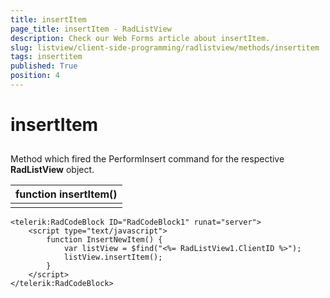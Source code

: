 ```yaml
---
title: insertItem
page_title: insertItem - RadListView
description: Check our Web Forms article about insertItem.
slug: listview/client-side-programming/radlistview/methods/insertitem
tags: insertitem
published: True
position: 4
---
```


# insertItem



## 

Method which fired the PerformInsert command for the respective **RadListView** object.


| function insertItem() |
| ------ |
||

````ASP.NET
<telerik:RadCodeBlock ID="RadCodeBlock1" runat="server">
    <script type="text/javascript">
        function InsertNewItem() {
            var listView = $find("<%= RadListView1.ClientID %>");
            listView.insertItem();
        } 
    </script>
</telerik:RadCodeBlock>
````


